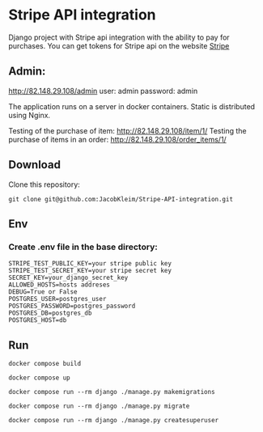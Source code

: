 # Stripe API integration

Django project with Stripe api integration with the ability to pay for purchases. You can get tokens for Stripe api on the website [Stripe](https://docs.stripe.com/)


## Admin:
  http://82.148.29.108/admin
  user: admin
  password: admin

  The application runs on a server in docker containers. Static is distributed using Nginx.

  Testing of the purchase of item: http://82.148.29.108/item/1/
  Testing the purchase of items in an order: http://82.148.29.108/order_items/1/


## Download
 Clone this repository:
   ```
   git clone git@github.com:JacobKleim/Stripe-API-integration.git
   
   ```

## Env
   ### Create .env file in the base directory:
   ```
   STRIPE_TEST_PUBLIC_KEY=your stripe public key
   STRIPE_TEST_SECRET_KEY=your stripe secret key
   SECRET_KEY=your_django_secret_key
   ALLOWED_HOSTS=hosts addreses
   DEBUG=True or False
   POSTGRES_USER=postgres_user
   POSTGRES_PASSWORD=postgres_password
   POSTGRES_DB=postgres_db
   POSTGRES_HOST=db
   ```
## Run
   ```
   docker compose build
   ```
   ```
   docker compose up
   ```
   ```
   docker compose run --rm django ./manage.py makemigrations
   ```
   ```
   docker compose run --rm django ./manage.py migrate
   ```
   ```
   docker compose run --rm django ./manage.py createsuperuser
   ```
